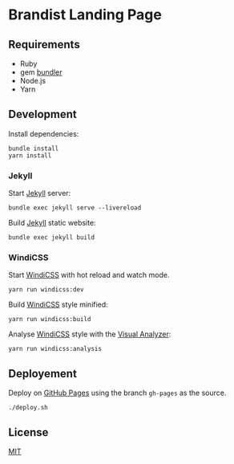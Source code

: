 # Brandist Landing Page

## Requirements

- Ruby
- gem [bundler](https://rubygems.org/gems/bundler)
- Node.js
- Yarn

## Development

Install dependencies:

```shell
bundle install
yarn install
```

### Jekyll

Start [Jekyll](https://jekyllrb.com/) server:

```shell
bundle exec jekyll serve --livereload
```

Build [Jekyll](https://jekyllrb.com/) static website:

```shell
bundle exec jekyll build
```

### WindiCSS

Start [WindiCSS](https://windicss.org/integrations/cli.html) with hot reload and watch mode.

```shell
yarn run windicss:dev
```

Build [WindiCSS](https://windicss.org/integrations/cli.html) style minified:

```shell
yarn run windicss:build
```

Analyse [WindiCSS](https://windicss.org/integrations/cli.html) style with the [Visual Analyzer](https://windicss.org/features/analyzer.html#visual-analyzer):

```shell
yarn run windicss:analysis
```

## Deployement

Deploy on [GitHub Pages](https://pages.github.com/) using the branch `gh-pages` as the source.

```shell
./deploy.sh
```

## License

[MIT](./LICENSE)
